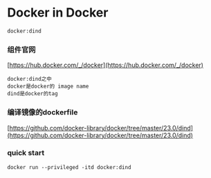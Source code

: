 # Docker in Docker

```
docker:dind
```

### 组件官网

[https://hub.docker.com/_/docker](https://hub.docker.com/_/docker)

```
docker:dind之中
docker是docker的 image name
dind是docker的tag 
```

### 编译镜像的dockerfile

[https://github.com/docker-library/docker/tree/master/23.0/dind](https://github.com/docker-library/docker/tree/master/23.0/dind)


### quick start
```
docker run --privileged -itd docker:dind
```